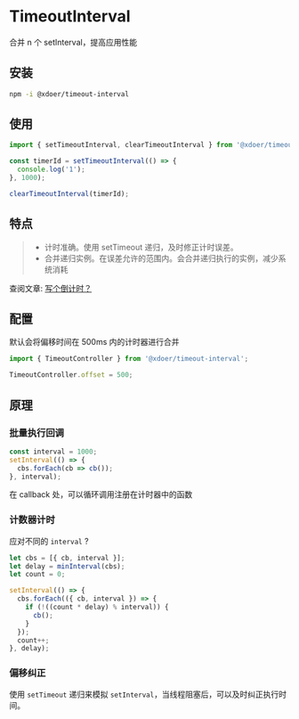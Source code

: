 # TimeoutInterval

合并 n 个 setInterval，提高应用性能

## 安装

```bash
npm -i @xdoer/timeout-interval
```

## 使用

```ts
import { setTimeoutInterval, clearTimeoutInterval } from '@xdoer/timeout-interval';

const timerId = setTimeoutInterval(() => {
  console.log('1');
}, 1000);

clearTimeoutInterval(timerId);
```

## 特点

> - 计时准确。使用 setTimeout 递归，及时修正计时误差。
> - 合并递归实例。在误差允许的范围内。会合并递归执行的实例，减少系统消耗

查阅文章: [写个倒计时？](https://aiyou.life/post/iWhkaOqqO/)

## 配置

默认会将偏移时间在 500ms 内的计时器进行合并

```ts
import { TimeoutController } from '@xdoer/timeout-interval';

TimeoutController.offset = 500;
```

## 原理

### 批量执行回调

```ts
const interval = 1000;
setInterval(() => {
  cbs.forEach(cb => cb());
}, interval);
```

在 callback 处，可以循环调用注册在计时器中的函数

### 计数器计时

应对不同的 `interval` ?

```ts
let cbs = [{ cb, interval }];
let delay = minInterval(cbs);
let count = 0;

setInterval(() => {
  cbs.forEach(({ cb, interval }) => {
    if (!((count * delay) % interval)) {
      cb();
    }
  });
  count++;
}, delay);
```

### 偏移纠正

使用 `setTimeout` 递归来模拟 `setInterval`，当线程阻塞后，可以及时纠正执行时间。
